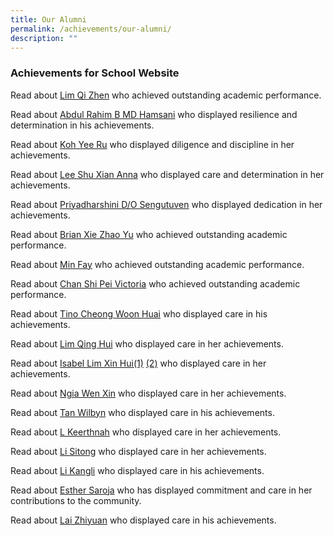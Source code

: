 ```yaml
---
title: Our Alumni
permalink: /achievements/our-alumni/
description: ""
---
```

### Achievements for School Website

Read about [Lim Qi Zhen](https://staging.d3sil9pzbw3lij.amplifyapp.com/images/Alumni%202020%20Lim%20Qi%20Zhen.jpg) who achieved outstanding academic performance.

Read about [Abdul Rahim B MD Hamsani](https://staging.d3sil9pzbw3lij.amplifyapp.com/images/Abdul%20Rahim%20B%20MD%20Hamsani.jpg) who displayed resilience and determination in his achievements.  

Read about [Koh Yee Ru](https://staging.d3sil9pzbw3lij.amplifyapp.com/images/Koh%20Yee%20Ru.jpg) who displayed diligence and discipline in her achievements. 

Read about [Lee Shu Xian Anna](https://staging.d3sil9pzbw3lij.amplifyapp.com/images/Abdul%20Rahim%20B%20MD%20Hamsani%20&%20Lee%20Shu%20Xian%20Anna.jpg) who displayed care and determination in her achievements.  

Read about [Priyadharshini D/O Sengutuven](https://staging.d3sil9pzbw3lij.amplifyapp.com/images/Priyadharshini%20DO%20Sengutuven.jpg) who displayed dedication in her achievements.  
  
Read about [Brian Xie Zhao Yu](https://staging.d3sil9pzbw3lij.amplifyapp.com/images/Brian%20Xie%20Zhao%20Yu.jpg) who achieved outstanding academic performance.  
 
Read about [Min Fay](https://staging.d3sil9pzbw3lij.amplifyapp.com/images/Jingli%20Kixon%20&%20Min%20Fay.jpg) who achieved outstanding academic performance.  

Read about [Chan Shi Pei Victoria](https://staging.d3sil9pzbw3lij.amplifyapp.com/images/Chan%20Shi%20Pei%20Victoria.jpg) who achieved outstanding academic performance.  
 
Read about [Tino Cheong Woon Huai](https://staging.d3sil9pzbw3lij.amplifyapp.com/images/Tino%20Cheong%20Woon%20Huai.jpg) who displayed care in his achievements.  

Read about [Lim Qing Hui](https://staging.d3sil9pzbw3lij.amplifyapp.com/images/Lim%20Qing%20Hui.jpg) who displayed care in her achievements.

Read about [Isabel Lim Xin Hui(1)](https://staging.d3sil9pzbw3lij.amplifyapp.com/images/isabel%20lim.jpg) [(2)](https://staging.d3sil9pzbw3lij.amplifyapp.com/images/SET%2031.jpg) who displayed care in her achievements.  

Read about [Ngia Wen Xin](https://staging.d3sil9pzbw3lij.amplifyapp.com/images/ngiawenxin.jpg) who displayed care in her achievements.  

Read about [Tan Wilbyn](https://staging.d3sil9pzbw3lij.amplifyapp.com/images/SET%2012.jpg) who displayed care in his achievements.  

Read about [L Keerthnah](https://staging.d3sil9pzbw3lij.amplifyapp.com/images/SET%2013.jpg) who displayed care in her achievements.  

Read about [Li Sitong](https://staging.d3sil9pzbw3lij.amplifyapp.com/images/SET%2020.jpg) who displayed care in her achievements.  

Read about [Li Kangli](https://staging.d3sil9pzbw3lij.amplifyapp.com/images/SET%2032.jpg) who displayed care in his achievements. 

Read about [Esther Saroja](https://staging.d3sil9pzbw3lij.amplifyapp.com/images/Esther%20Saroja.jpg) who has displayed commitment and care in her contributions to the community. 

Read about [Lai Zhiyuan](https://staging.d3sil9pzbw3lij.amplifyapp.com/images/Lai%20Zhiyuan2010.jpg) who displayed care in his achievements.